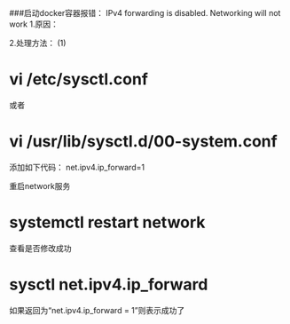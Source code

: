 ###启动docker容器报错： IPv4 forwarding is disabled. Networking will not work
1.原因：

2.处理方法：
(1)
# vi /etc/sysctl.conf
或者
# vi /usr/lib/sysctl.d/00-system.conf
添加如下代码：
    net.ipv4.ip_forward=1

重启network服务
# systemctl restart network

查看是否修改成功
# sysctl net.ipv4.ip_forward

如果返回为“net.ipv4.ip_forward = 1”则表示成功了
